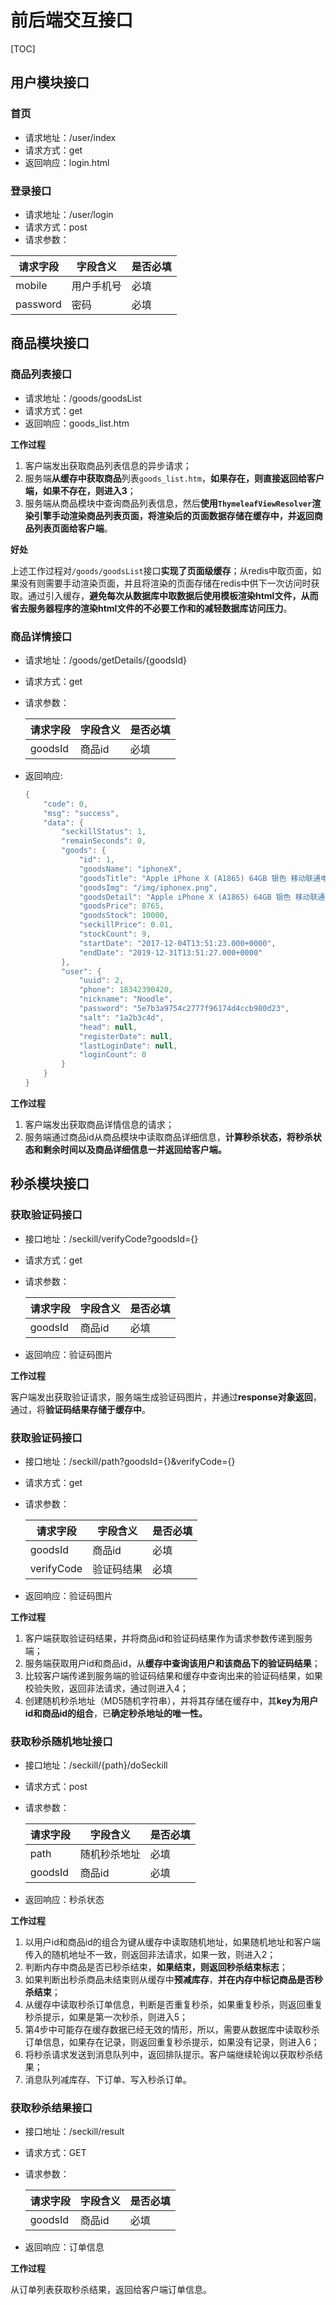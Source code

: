 # 前后端交互接口

[TOC]

## 用户模块接口

### 首页

- 请求地址：/user/index
- 请求方式：get
- 返回响应：login.html

### 登录接口

- 请求地址：/user/login
- 请求方式：post
- 请求参数：

| 请求字段 | 字段含义   | 是否必填 |
| -------- | ---------- | -------- |
| mobile   | 用户手机号 | 必填     |
| password | 密码       | 必填     |

## 商品模块接口

### 商品列表接口

- 请求地址：/goods/goodsList
- 请求方式：get
- 返回响应：goods_list.htm

**工作过程**

1. 客户端发出获取商品列表信息的异步请求；
2. 服务端**从缓存中获取商品**列表`goods_list.htm`，**如果存在，则直接返回给客户端，如果不存在，则进入3**；
3. 服务端从商品模块中查询商品列表信息，然后**使用`ThymeleafViewResolver`渲染引擎手动渲染商品列表页面，将渲染后的页面数据存储在缓存中，并返回商品列表页面给客户端**。

**好处**

上述工作过程对`/goods/goodsList`接口**实现了页面级缓存**；从redis中取页面，如果没有则需要手动渲染页面，并且将渲染的页面存储在redis中供下一次访问时获取。通过引入缓存，**避免每次从数据库中取数据后使用模板渲染html文件，从而省去服务器程序的渲染html文件的不必要工作和的减轻数据库访问压力**。

### 商品详情接口

- 请求地址：/goods/getDetails/{goodsId}

- 请求方式：get

- 请求参数：

  | 请求字段 | 字段含义 | 是否必填 |
  | -------- | -------- | -------- |
  | goodsId  | 商品id   | 必填     |

- 返回响应:

  ```java
  {
      "code": 0,
      "msg": "success",
      "data": {
          "seckillStatus": 1,
          "remainSeconds": 0,
          "goods": {
              "id": 1,
              "goodsName": "iphoneX",
              "goodsTitle": "Apple iPhone X (A1865) 64GB 银色 移动联通电信4G手机",
              "goodsImg": "/img/iphonex.png",
              "goodsDetail": "Apple iPhone X (A1865) 64GB 银色 移动联通电信4G手机",
              "goodsPrice": 8765,
              "goodsStock": 10000,
              "seckillPrice": 0.01,
              "stockCount": 9,
              "startDate": "2017-12-04T13:51:23.000+0000",
              "endDate": "2019-12-31T13:51:27.000+0000"
          },
          "user": {
              "uuid": 2,
              "phone": 18342390420,
              "nickname": "Noodle",
              "password": "5e7b3a9754c2777f96174d4ccb980d23",
              "salt": "1a2b3c4d",
              "head": null,
              "registerDate": null,
              "lastLoginDate": null,
              "loginCount": 0
          }
      }
  }
  ```

**工作过程**

1. 客户端发出获取商品详情信息的请求；
2. 服务端通过商品id从商品模块中读取商品详细信息，**计算秒杀状态，将秒杀状态和剩余时间以及商品详细信息一并返回给客户端。**

## 秒杀模块接口

### 获取验证码接口

- 接口地址：/seckill/verifyCode?goodsId={}

- 请求方式：get

- 请求参数：

  | 请求字段 | 字段含义 | 是否必填 |
  | -------- | -------- | -------- |
  | goodsId  | 商品id   | 必填     |

- 返回响应：验证码图片

**工作过程**

客户端发出获取验证请求，服务端生成验证码图片，并通过**response对象返回**，通过，将**验证码结果存储于缓存中**。

### 获取验证码接口

- 接口地址：/seckill/path?goodsId={}&verifyCode={}

- 请求方式：get

- 请求参数：

  | 请求字段   | 字段含义   | 是否必填 |
  | ---------- | ---------- | -------- |
  | goodsId    | 商品id     | 必填     |
  | verifyCode | 验证码结果 | 必填     |

- 返回响应：验证码图片

**工作过程**

1. 客户端获取验证码结果，并将商品id和验证码结果作为请求参数传递到服务端；
2. 服务端获取用户id和商品id，从**缓存中查询该用户和该商品下的验证码结果**；
3. 比较客户端传递到服务端的验证码结果和缓存中查询出来的验证码结果，如果校验失败，返回非法请求，通过则进入4；
4. 创建随机秒杀地址（MD5随机字符串），并将其存储在缓存中，其**key为用户id和商品id的组合**，已**确定秒杀地址的唯一性。**

### 获取秒杀随机地址接口

- 接口地址：/seckill/{path}/doSeckill

- 请求方式：post

- 请求参数：

  | 请求字段 | 字段含义     | 是否必填 |
  | -------- | ------------ | -------- |
  | path     | 随机秒杀地址 | 必填     |
  | goodsId  | 商品id       | 必填     |

- 返回响应：秒杀状态

**工作过程**

1. 以用户id和商品id的组合为键从缓存中读取随机地址，如果随机地址和客户端传入的随机地址不一致，则返回非法请求，如果一致，则进入2；
2. 判断内存中商品是否已秒杀结束，**如果结束，则返回秒杀结束标志**；
3. 如果判断出秒杀商品未结束则从缓存中**预减库存**，**并在内存中标记商品是否秒杀结束**；
4. 从缓存中读取秒杀订单信息，判断是否重复秒杀，如果重复秒杀，则返回重复秒杀提示，如果是第一次秒杀，则进入5；
5. 第4步中可能存在缓存数据已经无效的情形，所以，需要从数据库中读取秒杀订单信息，如果存在记录，则返回重复秒杀提示，如果没有记录，则进入6；
6. 将秒杀请求发送到消息队列中，返回排队提示。客户端继续轮询以获取秒杀结果；
7. 消息队列减库存、下订单、写入秒杀订单。

### 获取秒杀结果接口

- 接口地址：/seckill/result

- 请求方式：GET

- 请求参数：

  | 请求字段 | 字段含义 | 是否必填 |
  | -------- | -------- | -------- |
  | goodsId  | 商品id   | 必填     |

- 返回响应：订单信息

**工作过程**

从订单列表获取秒杀结果，返回给客户端订单信息。